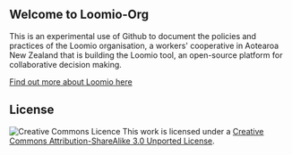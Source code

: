 ## Welcome to Loomio-Org

This is an experimental use of Github to document the policies and practices of the Loomio organisation,
a workers' cooperative in Aotearoa New Zealand that is building the Loomio tool, an open-source platform
for collaborative decision making.

[Find out more about Loomio here](http://loomio.org)

## License

![Creative Commons Licence](http://i.creativecommons.org/l/by-sa/3.0/88x31.png)
This work is licensed under a [Creative Commons Attribution-ShareAlike 3.0 Unported License](http://creativecommons.org/licenses/by-sa/3.0/deed.en_GB).
